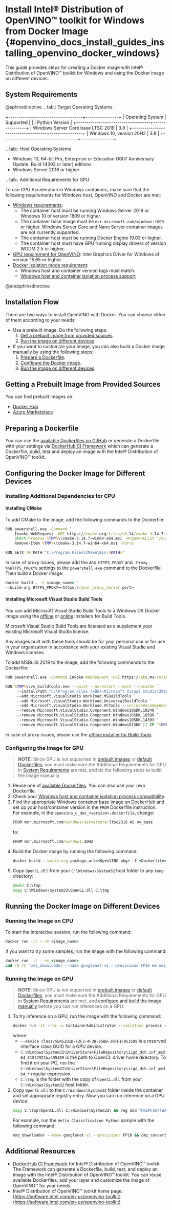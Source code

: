 # Install Intel® Distribution of OpenVINO™ toolkit for Windows from Docker Image {#openvino_docs_install_guides_installing_openvino_docker_windows}

This guide provides steps for creating a Docker image with Intel® Distribution of OpenVINO™ toolkit for Windows and using the Docker image on different devices.

## <a name="system-requirments"></a>System Requirements

@sphinxdirective
.. tab:: Target Operating Systems

  +------------------------------------+----------------+
  | Operating System                   |   Supported    |
  |                                    | Python Version |
  +------------------------------------+----------------+
  | Windows Server Core base LTSC 2019 |        3.8     |
  +------------------------------------+----------------+
  | Windows 10, version 20H2           |        3.8     |
  +------------------------------------+----------------+

.. tab:: Host Operating Systems

  * Windows 10, 64-bit Pro, Enterprise or Education (1607 Anniversary Update, Build 14393 or later) editions
  * Windows Server 2016 or higher
  
.. tab:: Additional Requirements for GPU

   To use GPU Acceleration in Windows containers, make sure that the following requirements for Windows host, OpenVINO and Docker are met:

  - [Windows requirements](https://docs.microsoft.com/en-us/virtualization/windowscontainers/deploy-containers/gpu-acceleration):
    - The container host must be running Windows Server 2019 or Windows 10 of version 1809 or higher.
    - The container base image must be `mcr.microsoft.com/windows:1809` or higher. Windows Server Core and Nano Server container images are not currently supported.
    - The container host must be running Docker Engine 19.03 or higher.
    - The container host must have GPU running display drivers of version WDDM 2.5 or higher.
  - [GPU requirement for OpenVINO](https://docs.openvino.ai/latest/openvino_docs_install_guides_installing_openvino_windows.html#Install-GPU): Intel Graphics Driver for Windows of version 15.65 or higher.
  - [Docker isolation mode requirement](https://docs.microsoft.com/en-us/virtualization/windowscontainers/manage-containers/hyperv-container):
    - Windows host and container version tags must match.
    - [Windows host and container isolation process support](https://docs.microsoft.com/en-us/virtualization/windowscontainers/deploy-containers/version-compatibility)

@endsphinxdirective


## Installation Flow

There are two ways to install OpenVINO with Docker. You can choose either of them according to your needs:
* Use a prebuilt image. Do the following steps:
  1. <a href="#get-prebuilt-image">Get a prebuilt image from provided sources</a>.
  2. <a href="#run-image">Run the image on different devices</a>.
* If you want to customize your image, you can also build a Docker image manually by using the following steps:
  1. <a href="#prepare-dockerfile">Prepare a Dockerfile</a>.
  2. <a href="#configure-image">Configure the Docker image</a>.
  3. <a href="#run-image">Run the image on different devices</a>.

## <a name="get-prebuilt-image"></a>Getting a Prebuilt Image from Provided Sources

You can find prebuilt images on:

- [Docker Hub](https://hub.docker.com/u/openvino)
- [Azure Marketplace](https://azuremarketplace.microsoft.com/en-us/marketplace/apps/intel_corporation.openvino)

## <a name="prepare-dockerfile"></a>Preparing a Dockerfile

You can use the [available Dockerfiles on GitHub](https://github.com/openvinotoolkit/docker_ci/tree/master/dockerfiles) or generate a Dockerfile with your settings via [DockerHub CI Framework](https://github.com/openvinotoolkit/docker_ci) which can generate a Dockerfile, build, test and deploy an image with the Intel® Distribution of OpenVINO™ toolkit.

## <a name="configure-image"></a>Configuring the Docker Image for Different Devices

### Installing Additional Dependencies for CPU

#### Installing CMake

   To add CMake to the image, add the following commands to the Dockerfile:
   ```bat
   RUN powershell.exe -Command `
       Invoke-WebRequest -URI https://cmake.org/files/v3.14/cmake-3.14.7-win64-x64.msi -OutFile %TMP%\\cmake-3.14.7-win64-x64.msi ; `
       Start-Process %TMP%\\cmake-3.14.7-win64-x64.msi -ArgumentList '/quiet /norestart' -Wait ; `
       Remove-Item %TMP%\\cmake-3.14.7-win64-x64.msi -Force

   RUN SETX /M PATH "C:\Program Files\CMake\Bin;%PATH%"
   ```

   In case of proxy issues, please add the `ARG HTTPS_PROXY` and `-Proxy %%HTTPS_PROXY%` settings to the `powershell.exe` command to the Dockerfile. Then build a Docker image:
   ```bat
   docker build . -t <image_name> `
   --build-arg HTTPS_PROXY=<https://your_proxy_server:port>
   ```   
   
#### Installing Microsoft Visual Studio Build Tools

   You can add Microsoft Visual Studio Build Tools to a Windows OS Docker image using the [offline](https://docs.microsoft.com/en-us/visualstudio/install/create-an-offline-installation-of-visual-studio?view=vs-2019) or [online](https://docs.microsoft.com/en-us/visualstudio/install/build-tools-container?view=vs-2019) installers for Build Tools.
   
   Microsoft Visual Studio Build Tools are licensed as a supplement your existing Microsoft Visual Studio license.
   
   Any images built with these tools should be for your personal use or for use in your organization in accordance with your existing Visual Studio and Windows licenses.

   To add MSBuild 2019 to the image, add the following commands to the Dockerfile:
   ```bat
   RUN powershell.exe -Command Invoke-WebRequest -URI https://aka.ms/vs/16/release/vs_buildtools.exe -OutFile %TMP%\\vs_buildtools.exe

   RUN %TMP%\\vs_buildtools.exe --quiet --norestart --wait --nocache `
        --installPath "C:\Program Files (x86)\Microsoft Visual Studio\2019\BuildTools" `
        --add Microsoft.VisualStudio.Workload.MSBuildTools `
        --add Microsoft.VisualStudio.Workload.UniversalBuildTools `
        --add Microsoft.VisualStudio.Workload.VCTools --includeRecommended `
        --remove Microsoft.VisualStudio.Component.Windows10SDK.10240 `
        --remove Microsoft.VisualStudio.Component.Windows10SDK.10586 `
        --remove Microsoft.VisualStudio.Component.Windows10SDK.14393 `
        --remove Microsoft.VisualStudio.Component.Windows81SDK || IF "%ERRORLEVEL%"=="3010" EXIT 0 && powershell set-executionpolicy remotesigned
   ```

   In case of proxy issues, please use the [offline installer for Build Tools](https://docs.microsoft.com/en-us/visualstudio/install/create-an-offline-installation-of-visual-studio?view=vs-2019).

### <a name="config-image-for-gpu"></a>Configuring the Image for GPU

> **NOTE**: Since GPU is not supported in <a href="#get-prebuilt-image">prebuilt images</a> or [default Dockerfiles](https://github.com/openvinotoolkit/docker_ci/tree/master/dockerfiles), you must make sure 
the Additional Requirements for GPU in <a href="#system-requirements">System Requirements</a> are met, and do the following steps to build the image manually.

1. Reuse one of [available Dockerfiles](https://github.com/openvinotoolkit/docker_ci/tree/master/dockerfiles). You can also use your own Dockerfile. 
2. Check your [Windows host and container isolation process compatibility](https://docs.microsoft.com/en-us/virtualization/windowscontainers/deploy-containers/version-compatibility).
3. Find the appropriate Windows container base image on [DockerHub](https://hub.docker.com/_/microsoft-windows) and set up your host/container version in the `FROM` Dockerfile instruction.  
   For example, in the `openvino_c_dev_<version>.dockerfile`, change:  
   ```bat
   FROM mcr.microsoft.com/windows/servercore:ltsc2019 AS ov_base
   ```
   to:
   ```bat
   FROM mcr.microsoft.com/windows:20H2
   ```
4. Build the Docker image by running the following command:
   ```bat
   docker build --build-arg package_url=<OpenVINO pkg> -f <Dockerfile> -t <image_name> .
   ```
5. Copy `OpenCL.dll` from your `C:\Windows\System32` host folder to any `temp` directory:
   ```bat
   mkdir C:\tmp
   copy C:\Windows\System32\OpenCL.dll C:\tmp
   ```

## <a name="run-image"></a>Running the Docker Image on Different Devices

### Running the Image on CPU

To start the interactive session, run the following command:
```bat
docker run -it --rm <image_name>
```

If you want to try some samples, run the image with the following command:
```bat
docker run -it --rm <image_name> 
cmd /S /C "omz_downloader --name googlenet-v1 --precisions FP16 && omz_converter --name googlenet-v1 --precision FP16 && curl -kO https://storage.openvinotoolkit.org/data/test_data/images/car_1.bmp && python samples\python\hello_classification\hello_classification.py public\googlenet-v1\FP16\googlenet-v1.xml car_1.bmp CPU"
```

### Running the Image on GPU

> **NOTE**: Since GPU is not supported in <a href="#get-prebuilt-image">prebuilt images</a> or [default Dockerfiles](https://github.com/openvinotoolkit/docker_ci/tree/master/dockerfiles), you must make sure 
the Additional Requirements for GPU in <a href="#system-requirements">System Requirements</a> are met, and <a href="#config-image-for-gpu">configure and build the image manually</a> before you can run inferences on a GPU.

1. To try inference on a GPU, run the image with the following command:
   ```bat
   docker run -it --rm -u ContainerAdministrator --isolation process --device class/5B45201D-F2F2-4F3B-85BB-30FF1F953599 -v C:\Windows\System32\DriverStore\FileRepository\iigd_dch.inf_amd64_518f2921ba495409:C:\Windows\System32\DriverStore\FileRepository\iigd_dch.inf_amd64_518f2921ba495409 -v C:\tmp:C:\tmp <image_name>
   ```
   where
   - `--device class/5B45201D-F2F2-4F3B-85BB-30FF1F953599` is a reserved interface class GUID for a GPU device.
   - `C:\Windows\System32\DriverStore\FileRepository\iigd_dch.inf_amd64_518f2921ba495409` is the path to OpenCL driver home directory. To find it on your PC, run the `C:\Windows\System32\DriverStore\FileRepository\iigd_dch.inf_amd64_*` regular expression.
   - `C:\tmp` is the folder with the copy of `OpenCL.dll` from your `C:\Windows\System32` host folder.
2. Copy `OpenCL.dll` to the `C:\Windows\System32` folder inside the container and set appropriate registry entry. Now you can run inference on a GPU device:
   ```bat
   copy C:\tmp\OpenCL.dll C:\Windows\System32\ && reg add "HKLM\SOFTWARE\Khronos\OpenCL\Vendors" /v "C:\Windows\System32\DriverStore\FileRepository\iigd_dch.inf_amd64_518f2921ba495409\ocl\bin\x64\intelocl64.dll" /t REG_DWORD /d 0
   ```
   For example, run the `Hello Classification Python` sample with the following command:
   ```bat
   omz_downloader --name googlenet-v1 --precisions FP16 && omz_converter --name googlenet-v1 --precision FP16 && curl -kO https://storage.openvinotoolkit.org/data/test_data/images/car_1.bmp && python samples\python\hello_classification\hello_classification.py public\googlenet-v1\FP16\googlenet-v1.xml car_1.bmp GPU
   ```


## Additional Resources

- [DockerHub CI Framework](https://github.com/openvinotoolkit/docker_ci) for Intel® Distribution of OpenVINO™ toolkit. The Framework can generate a Dockerfile, build, test, and deploy an image with the Intel® Distribution of OpenVINO™ toolkit. You can reuse available Dockerfiles, add your layer and customize the image of OpenVINO™ for your needs.
- Intel® Distribution of OpenVINO™ toolkit home page: [https://software.intel.com/en-us/openvino-toolkit](https://software.intel.com/en-us/openvino-toolkit)
